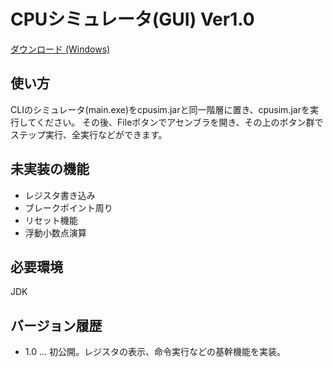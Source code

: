 # CPUシミュレータ(GUI) Ver1.0

[ダウンロード (Windows)](https://github.com/2021cpuex-group6/GUISimmulator/releases/tag/V1.0)

## 使い方

 CLIのシミュレータ(main.exe)をcpusim.jarと同一階層に置き、cpusim.jarを実行してください。
 その後、Fileボタンでアセンブラを開き、その上のボタン群でステップ実行、全実行などができます。

## 未実装の機能
- レジスタ書き込み
- ブレークポイント周り
- リセット機能
- 浮動小数点演算

## 必要環境
JDK

## バージョン履歴
- 1.0 ... 初公開。レジスタの表示、命令実行などの基幹機能を実装。